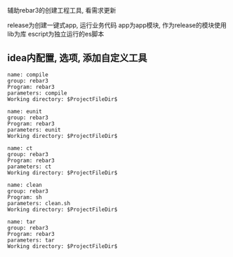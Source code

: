 辅助rebar3的创建工程工具, 看需求更新

release为创建一键式app, 运行业务代码
app为app模块, 作为release的模块使用
lib为库
escript为独立运行的es脚本


idea内配置, 选项, 添加自定义工具
--------
```
name: compile
group: rebar3
Program: rebar3
parameters: compile
Working directory: $ProjectFileDir$
```

```
name: eunit
group: rebar3
Program: rebar3
parameters: eunit
Working directory: $ProjectFileDir$
```

```
name: ct
group: rebar3
Program: rebar3
parameters: ct
Working directory: $ProjectFileDir$
```

```
name: clean
group: rebar3
Program: sh
parameters: clean.sh
Working directory: $ProjectFileDir$
```

```
name: tar
group: rebar3
Program: rebar3
parameters: tar
Working directory: $ProjectFileDir$
```